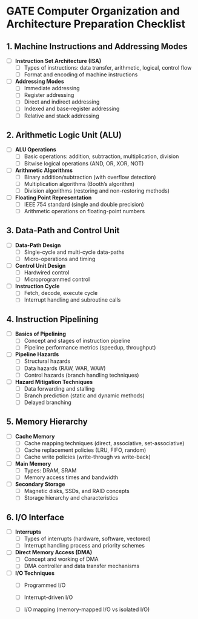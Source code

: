# GATE Computer Organization and Architecture Preparation Checklist

## 1. **Machine Instructions and Addressing Modes**
- [ ] **Instruction Set Architecture (ISA)**
  - [ ] Types of instructions: data transfer, arithmetic, logical, control flow
  - [ ] Format and encoding of machine instructions
- [ ] **Addressing Modes**
  - [ ] Immediate addressing
  - [ ] Register addressing
  - [ ] Direct and indirect addressing
  - [ ] Indexed and base-register addressing
  - [ ] Relative and stack addressing

## 2. **Arithmetic Logic Unit (ALU)**
- [ ] **ALU Operations**
  - [ ] Basic operations: addition, subtraction, multiplication, division
  - [ ] Bitwise logical operations (AND, OR, XOR, NOT)
- [ ] **Arithmetic Algorithms**
  - [ ] Binary addition/subtraction (with overflow detection)
  - [ ] Multiplication algorithms (Booth’s algorithm)
  - [ ] Division algorithms (restoring and non-restoring methods)
- [ ] **Floating Point Representation**
  - [ ] IEEE 754 standard (single and double precision)
  - [ ] Arithmetic operations on floating-point numbers

## 3. **Data-Path and Control Unit**
- [ ] **Data-Path Design**
  - [ ] Single-cycle and multi-cycle data-paths
  - [ ] Micro-operations and timing
- [ ] **Control Unit Design**
  - [ ] Hardwired control
  - [ ] Microprogrammed control
- [ ] **Instruction Cycle**
  - [ ] Fetch, decode, execute cycle
  - [ ] Interrupt handling and subroutine calls

## 4. **Instruction Pipelining**
- [ ] **Basics of Pipelining**
  - [ ] Concept and stages of instruction pipeline
  - [ ] Pipeline performance metrics (speedup, throughput)
- [ ] **Pipeline Hazards**
  - [ ] Structural hazards
  - [ ] Data hazards (RAW, WAR, WAW)
  - [ ] Control hazards (branch handling techniques)
- [ ] **Hazard Mitigation Techniques**
  - [ ] Data forwarding and stalling
  - [ ] Branch prediction (static and dynamic methods)
  - [ ] Delayed branching

## 5. **Memory Hierarchy**
- [ ] **Cache Memory**
  - [ ] Cache mapping techniques (direct, associative, set-associative)
  - [ ] Cache replacement policies (LRU, FIFO, random)
  - [ ] Cache write policies (write-through vs write-back)
- [ ] **Main Memory**
  - [ ] Types: DRAM, SRAM
  - [ ] Memory access times and bandwidth
- [ ] **Secondary Storage**
  - [ ] Magnetic disks, SSDs, and RAID concepts
  - [ ] Storage hierarchy and characteristics

## 6. **I/O Interface**
- [ ] **Interrupts**
  - [ ] Types of interrupts (hardware, software, vectored)
  - [ ] Interrupt handling process and priority schemes
- [ ] **Direct Memory Access (DMA)**
  - [ ] Concept and working of DMA
  - [ ] DMA controller and data transfer mechanisms
- [ ] **I/O Techniques**
  - [ ] Programmed I/O
  - [ ] Interrupt-driven I/O
  - [ ] I/O mapping (memory-mapped I/O vs isolated I/O)

